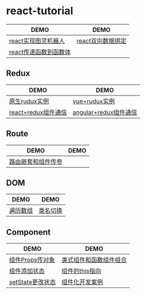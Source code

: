 # react-tutorial

|DEMO|DEMO|
|-|-|
|[react实现图灵机器人](https://wscats.github.io/react-tutorial/图灵机器人/index.html)|[react双向数据绑定](https://wscats.github.io/react-tutorial/双向数据绑定/demo.html)|
|[react传递函数到函数体](https://wscats.github.io/react-tutorial/双向数据绑定/传递函数到函数体.html)||


## Redux
|DEMO|DEMO|
|-|-|
|[原生rudux实例](https://wscats.github.io/react-tutorial/redux/demo1/index.html)|[vue+rudux实例](https://wscats.github.io/react-tutorial/redux/demo2/index.html)|
|[react+redux组件通信](https://wscats.github.io/react-tutorial/redux/demo1/react+redux.html)|[angular+redux组件通信](https://wscats.github.io/react-tutorial/redux/demo1/angular+redux.html)|

## Route
|DEMO|DEMO|
|-|-|
|[路由嵌套和组件传参](https://wscats.github.io/react-tutorial/react+webpack+react-router/build/index.html)||

## DOM
|DEMO|DEMO|
|-|-|
|[遍历数组](https://wscats.github.io/react-tutorial/遍历/遍历.html)|[类名切换](https://wscats.github.io/react-tutorial/DOM/类名切换.html)|

## Component
|DEMO|DEMO|
|-|-|
|[组件Props传对象](https://wscats.github.io/react-tutorial/组件/props传对象.html)|[类式组件和函数组件组合](https://wscats.github.io/react-tutorial/组件/类式组件和函数组件组合.html)|
|[组件添加状态](https://wscats.github.io/react-tutorial/组件/组件添加状态.html)|[组件的this指向](https://wscats.github.io/react-tutorial/组件/组件的this指向.html)|
|[setState更改状态](https://wscats.github.io/react-tutorial/组件/setState更改状态.html)|[组件化开发案例](https://wscats.github.io/react-tutorial/组件/1.weui/index.html)|
